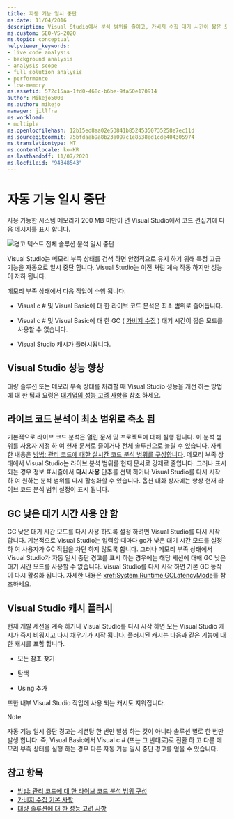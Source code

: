 ```yaml
---
title: 자동 기능 일시 중단
ms.date: 11/04/2016
description: Visual Studio에서 분석 범위를 줄이고, 가비지 수집 대기 시간이 짧은 모드를 해제 하 고, 시스템 메모리가 제한 된 경우 캐시를 플러시하는 방법에 대해 알아봅니다.
ms.custom: SEO-VS-2020
ms.topic: conceptual
helpviewer_keywords:
- live code analysis
- background analysis
- analysis scope
- full solution analysis
- performance
- low-memory
ms.assetid: 572c15aa-1fd0-468c-b6be-9fa50e170914
author: Mikejo5000
ms.author: mikejo
manager: jillfra
ms.workload:
- multiple
ms.openlocfilehash: 12b15ed8aa02e53841b85245350735258e7ec11d
ms.sourcegitcommit: 75bfdaab9a8b23a097c1e8538ed1cde404305974
ms.translationtype: MT
ms.contentlocale: ko-KR
ms.lasthandoff: 11/07/2020
ms.locfileid: "94348543"
---
```

# <a name="automatic-feature-suspension"></a>자동 기능 일시 중단

사용 가능한 시스템 메모리가 200 MB 미만이 면 Visual Studio에서 코드 편집기에 다음 메시지를 표시 합니다.

![경고 텍스트 전체 솔루션 분석 일시 중단](../code-quality/media/fsa_alert.png)

Visual Studio는 메모리 부족 상태를 검색 하면 안정적으로 유지 하기 위해 특정 고급 기능을 자동으로 일시 중단 합니다. Visual Studio는 이전 처럼 계속 작동 하지만 성능이 저하 됩니다.

메모리 부족 상태에서 다음 작업이 수행 됩니다.

- Visual c # 및 Visual Basic에 대 한 라이브 코드 분석은 최소 범위로 줄어듭니다.

- Visual c # 및 Visual Basic에 대 한 GC ( [가비지 수집](/dotnet/standard/garbage-collection/index) ) 대기 시간이 짧은 모드를 사용할 수 없습니다.

- Visual Studio 캐시가 플러시됩니다.

## <a name="improve-visual-studio-performance"></a>Visual Studio 성능 향상

대량 솔루션 또는 메모리 부족 상태를 처리할 때 Visual Studio 성능을 개선 하는 방법에 대 한 팁과 요령은 [대기업의 성능 고려 사항](https://github.com/dotnet/roslyn/blob/master/docs/wiki/Performance-considerations-for-large-solutions.md)을 참조 하세요.

## <a name="live-code-analysis-is-reduced-to-minimal-scope"></a>라이브 코드 분석이 최소 범위로 축소 됨

기본적으로 라이브 코드 분석은 열린 문서 및 프로젝트에 대해 실행 됩니다. 이 분석 범위를 사용자 지정 하 여 현재 문서로 줄이거나 전체 솔루션으로 늘릴 수 있습니다. 자세한 내용은 [방법: 관리 코드에 대한 실시간 코드 분석 범위를 구성합니다](./configure-live-code-analysis-scope-managed-code.md). 메모리 부족 상태에서 Visual Studio는 라이브 분석 범위를 현재 문서로 강제로 줄입니다. 그러나 표시 되는 경우 정보 표시줄에서 **다시 사용** 단추를 선택 하거나 Visual Studio를 다시 시작 하 여 원하는 분석 범위를 다시 활성화할 수 있습니다. 옵션 대화 상자에는 항상 현재 라이브 코드 분석 범위 설정이 표시 됩니다.

## <a name="gc-low-latency-disabled"></a>GC 낮은 대기 시간 사용 안 함

GC 낮은 대기 시간 모드를 다시 사용 하도록 설정 하려면 Visual Studio를 다시 시작 합니다. 기본적으로 Visual Studio는 입력할 때마다 gc가 낮은 대기 시간 모드를 설정 하 여 사용자가 GC 작업을 차단 하지 않도록 합니다. 그러나 메모리 부족 상태에서 Visual Studio가 자동 일시 중단 경고를 표시 하는 경우에는 해당 세션에 대해 GC 낮은 대기 시간 모드를 사용할 수 없습니다. Visual Studio를 다시 시작 하면 기본 GC 동작이 다시 활성화 됩니다. 자세한 내용은 <xref:System.Runtime.GCLatencyMode>를 참조하세요.

## <a name="visual-studio-caches-flushed"></a>Visual Studio 캐시 플러시

현재 개발 세션을 계속 하거나 Visual Studio를 다시 시작 하면 모든 Visual Studio 캐시가 즉시 비워지고 다시 채우기가 시작 됩니다. 플러시된 캐시는 다음과 같은 기능에 대 한 캐시를 포함 합니다.

- 모든 참조 찾기

- 탐색

- Using 추가

또한 내부 Visual Studio 작업에 사용 되는 캐시도 지워집니다.

> [!NOTE]
> 자동 기능 일시 중단 경고는 세션당 한 번만 발생 하는 것이 아니라 솔루션 별로 한 번만 발생 합니다. 즉, Visual Basic에서 Visual c # (또는 그 반대로)로 전환 하 고 다른 메모리 부족 상태를 실행 하는 경우 다른 자동 기능 일시 중단 경고를 얻을 수 있습니다.

## <a name="see-also"></a>참고 항목

- [방법: 관리 코드에 대 한 라이브 코드 분석 범위 구성](./configure-live-code-analysis-scope-managed-code.md)
- [가비지 수집 기본 사항](/dotnet/standard/garbage-collection/fundamentals)
- [대량 솔루션에 대 한 성능 고려 사항](https://github.com/dotnet/roslyn/blob/master/docs/wiki/Performance-considerations-for-large-solutions.md)

